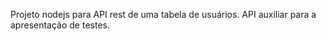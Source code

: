 Projeto nodejs para API rest de uma tabela de usuários.
API auxiliar para a apresentação de testes.
